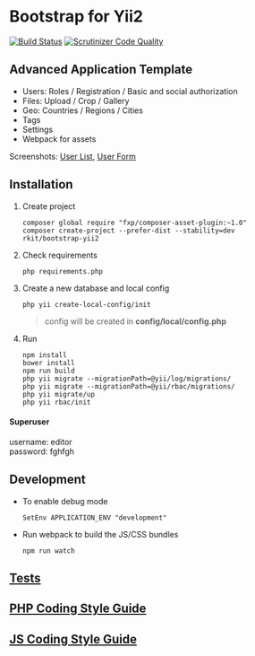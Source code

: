 Bootstrap for Yii2
========

[![Build Status](https://img.shields.io/travis/rkit/bootstrap-yii2/master.svg?style=flat-square)](https://travis-ci.org/rkit/bootstrap-yii2)
[![Scrutinizer Code Quality](https://img.shields.io/scrutinizer/g/rkit/bootstrap-yii2/master.svg?style=flat-square)](https://scrutinizer-ci.com/g/rkit/bootstrap-yii2/?branch=master)

## Advanced Application Template

- Users: Roles / Registration / Basic and social authorization
- Files: Upload / Crop / Gallery
- Geo: Countries / Regions / Cities
- Tags
- Settings
- Webpack for assets

Screenshots:
[User List](https://cloud.githubusercontent.com/assets/4242765/5601755/2d9aad0c-9341-11e4-8ee2-ab5e02f90314.png),
[User Form](https://cloud.githubusercontent.com/assets/4242765/5601756/2fb0cdb0-9341-11e4-8d25-6aca3bc9baf8.png)

## Installation

1. Create project

   ```
   composer global require "fxp/composer-asset-plugin:~1.0"
   composer create-project --prefer-dist --stability=dev rkit/bootstrap-yii2
   ```

2. Check requirements
   ```
   php requirements.php
   ```

3. Create a new database and local config

   ```
   php yii create-local-config/init
   ```
   > config will be created in **config/local/config.php**

4. Run
   ```
   npm install
   bower install
   npm run build
   php yii migrate --migrationPath=@yii/log/migrations/
   php yii migrate --migrationPath=@yii/rbac/migrations/
   php yii migrate/up
   php yii rbac/init
   ```

#### Superuser
username: editor  
password: fghfgh

## Development

* To enable debug mode
  ~~~~
  SetEnv APPLICATION_ENV "development"
  ~~~~

* Run webpack to build the JS/CSS bundles
  ~~~~
  npm run watch
  ~~~~

## [Tests](https://github.com/rkit/bootstrap-yii2/tree/master/tests)
## [PHP Coding Style Guide](http://www.php-fig.org/psr/psr-2)
## [JS Coding Style Guide](https://github.com/airbnb/javascript)
